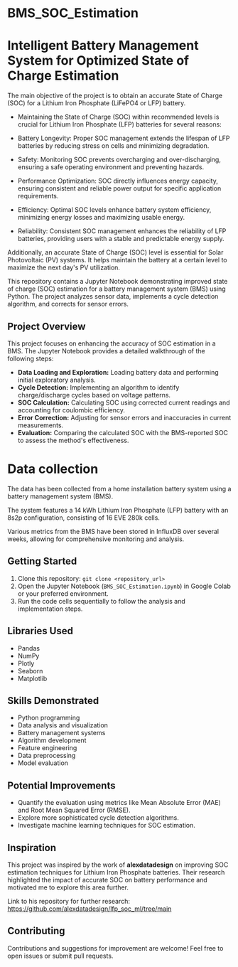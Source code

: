 # BMS_SOC_Estimation

# Intelligent Battery Management System for Optimized State of Charge Estimation

The main objective of the project is to obtain an accurate State of Charge (SOC) for a Lithium Iron Phosphate (LiFePO4 or LFP) battery.

- Maintaining the State of Charge (SOC) within recommended levels is crucial for Lithium Iron Phosphate (LFP) batteries for several reasons:

- Battery Longevity: Proper SOC management extends the lifespan of LFP batteries by reducing stress on cells and minimizing degradation.

- Safety: Monitoring SOC prevents overcharging and over-discharging, ensuring a safe operating environment and preventing hazards.

- Performance Optimization: SOC directly influences energy capacity, ensuring consistent and reliable power output for specific application requirements.

- Efficiency: Optimal SOC levels enhance battery system efficiency, minimizing energy losses and maximizing usable energy.

- Reliability: Consistent SOC management enhances the reliability of LFP batteries, providing users with a stable and predictable energy supply.

Additionally, an accurate State of Charge (SOC) level is essential for Solar Photovoltaic (PV) systems. It helps maintain the battery at a certain level to maximize the next day's PV utilization.

This repository contains a Jupyter Notebook demonstrating improved state of charge (SOC) estimation for a battery management system (BMS) using Python. The project analyzes sensor data, implements a cycle detection algorithm, and corrects for sensor errors.

## Project Overview

This project focuses on enhancing the accuracy of SOC estimation in a BMS. The Jupyter Notebook provides a detailed walkthrough of the following steps:

- **Data Loading and Exploration:** Loading battery data and performing initial exploratory analysis.
- **Cycle Detection:** Implementing an algorithm to identify charge/discharge cycles based on voltage patterns.
- **SOC Calculation:** Calculating SOC using corrected current readings and accounting for coulombic efficiency.
- **Error Correction:** Adjusting for sensor errors and inaccuracies in current measurements.
- **Evaluation:** Comparing the calculated SOC with the BMS-reported SOC to assess the method's effectiveness.

# Data collection

The data has been collected from a home installation battery system using a battery management system (BMS).

The system features a 14 kWh Lithium Iron Phosphate (LFP) battery with an 8s2p configuration, consisting of 16 EVE 280k cells.

Various metrics from the BMS have been stored in InfluxDB over several weeks, allowing for comprehensive monitoring and analysis.

## Getting Started

1. Clone this repository: `git clone <repository_url>`
2. Open the Jupyter Notebook (`BMS_SOC_Estimation.ipynb`) in Google Colab or your preferred environment.
3. Run the code cells sequentially to follow the analysis and implementation steps.

## Libraries Used

- Pandas
- NumPy
- Plotly
- Seaborn
- Matplotlib

## Skills Demonstrated

- Python programming
- Data analysis and visualization
- Battery management systems
- Algorithm development
- Feature engineering
- Data preprocessing
- Model evaluation

## Potential Improvements

- Quantify the evaluation using metrics like Mean Absolute Error (MAE) and Root Mean Squared Error (RMSE).
- Explore more sophisticated cycle detection algorithms.
- Investigate machine learning techniques for SOC estimation.

## Inspiration

This project was inspired by the work of **alexdatadesign** on improving SOC estimation techniques for Lithium Iron Phosphate batteries. Their research highlighted the impact of accurate SOC on battery performance and motivated me to explore this area further.

Link to his repository for further research: https://github.com/alexdatadesign/lfp_soc_ml/tree/main

## Contributing

Contributions and suggestions for improvement are welcome! Feel free to open issues or submit pull requests.
